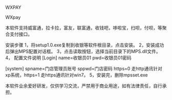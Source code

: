 WXPAY

WXpay

本软件支持威富通，拉卡拉，富友，联富通，收钱吧，哆啦宝，扫呗，付呗，等聚合支付接口。

安装步骤 1，将setup1.0.exe复制到收银等软件根目录，点击安装。 2，安装成功后弹出MPS配置对话框。 3，点击读取按钮，选择当前目录下的MPS.dll文件。 4， 配置文件说明 [Login] name=收银员01 pwd=收银员01密码

[system] spname=门店管理员账号 sppwd=门店密码 https=0 走http通讯针对xp系统，https=1 走https通讯针对win7。   5，安装完，删除mpsset.exe

本软件业余爱好研发，仅供学习交流，严禁用于商业用途，如有法律责任，自行承担。
